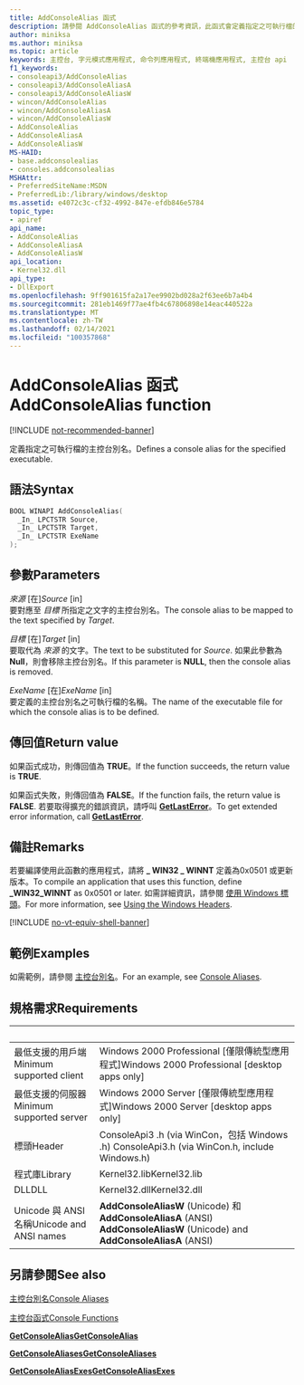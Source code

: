 ```yaml
---
title: AddConsoleAlias 函式
description: 請參閱 AddConsoleAlias 函式的參考資訊，此函式會定義指定之可執行檔的主控台別名。
author: miniksa
ms.author: miniksa
ms.topic: article
keywords: 主控台, 字元模式應用程式, 命令列應用程式, 終端機應用程式, 主控台 api
f1_keywords:
- consoleapi3/AddConsoleAlias
- consoleapi3/AddConsoleAliasA
- consoleapi3/AddConsoleAliasW
- wincon/AddConsoleAlias
- wincon/AddConsoleAliasA
- wincon/AddConsoleAliasW
- AddConsoleAlias
- AddConsoleAliasA
- AddConsoleAliasW
MS-HAID:
- base.addconsolealias
- consoles.addconsolealias
MSHAttr:
- PreferredSiteName:MSDN
- PreferredLib:/library/windows/desktop
ms.assetid: e4072c3c-cf32-4992-847e-efdb846e5784
topic_type:
- apiref
api_name:
- AddConsoleAlias
- AddConsoleAliasA
- AddConsoleAliasW
api_location:
- Kernel32.dll
api_type:
- DllExport
ms.openlocfilehash: 9ff901615fa2a17ee9902bd028a2f63ee6b7a4b4
ms.sourcegitcommit: 281eb1469f77ae4fb4c67806898e14eac440522a
ms.translationtype: MT
ms.contentlocale: zh-TW
ms.lasthandoff: 02/14/2021
ms.locfileid: "100357868"
---
```

# <a name="addconsolealias-function"></a><span data-ttu-id="0f3f0-104">AddConsoleAlias 函式</span><span class="sxs-lookup"><span data-stu-id="0f3f0-104">AddConsoleAlias function</span></span>

[!INCLUDE [not-recommended-banner](./includes/not-recommended-banner.md)]

<span data-ttu-id="0f3f0-105">定義指定之可執行檔的主控台別名。</span><span class="sxs-lookup"><span data-stu-id="0f3f0-105">Defines a console alias for the specified executable.</span></span>

## <a name="syntax"></a><span data-ttu-id="0f3f0-106">語法</span><span class="sxs-lookup"><span data-stu-id="0f3f0-106">Syntax</span></span>

```C
BOOL WINAPI AddConsoleAlias(
  _In_ LPCTSTR Source,
  _In_ LPCTSTR Target,
  _In_ LPCTSTR ExeName
);
```

## <a name="parameters"></a><span data-ttu-id="0f3f0-107">參數</span><span class="sxs-lookup"><span data-stu-id="0f3f0-107">Parameters</span></span>

<span data-ttu-id="0f3f0-108">*來源* \[在\]</span><span class="sxs-lookup"><span data-stu-id="0f3f0-108">*Source* \[in\]</span></span>  
<span data-ttu-id="0f3f0-109">要對應至 *目標* 所指定之文字的主控台別名。</span><span class="sxs-lookup"><span data-stu-id="0f3f0-109">The console alias to be mapped to the text specified by *Target*.</span></span>

<span data-ttu-id="0f3f0-110">*目標* \[在\]</span><span class="sxs-lookup"><span data-stu-id="0f3f0-110">*Target* \[in\]</span></span>  
<span data-ttu-id="0f3f0-111">要取代為 *來源* 的文字。</span><span class="sxs-lookup"><span data-stu-id="0f3f0-111">The text to be substituted for *Source*.</span></span> <span data-ttu-id="0f3f0-112">如果此參數為 **Null**，則會移除主控台別名。</span><span class="sxs-lookup"><span data-stu-id="0f3f0-112">If this parameter is **NULL**, then the console alias is removed.</span></span>

<span data-ttu-id="0f3f0-113">*ExeName* \[在\]</span><span class="sxs-lookup"><span data-stu-id="0f3f0-113">*ExeName* \[in\]</span></span>  
<span data-ttu-id="0f3f0-114">要定義的主控台別名之可執行檔的名稱。</span><span class="sxs-lookup"><span data-stu-id="0f3f0-114">The name of the executable file for which the console alias is to be defined.</span></span>

## <a name="return-value"></a><span data-ttu-id="0f3f0-115">傳回值</span><span class="sxs-lookup"><span data-stu-id="0f3f0-115">Return value</span></span>

<span data-ttu-id="0f3f0-116">如果函式成功，則傳回值為 **TRUE**。</span><span class="sxs-lookup"><span data-stu-id="0f3f0-116">If the function succeeds, the return value is **TRUE**.</span></span>

<span data-ttu-id="0f3f0-117">如果函式失敗，則傳回值為 **FALSE**。</span><span class="sxs-lookup"><span data-stu-id="0f3f0-117">If the function fails, the return value is **FALSE**.</span></span> <span data-ttu-id="0f3f0-118">若要取得擴充的錯誤資訊，請呼叫 [**GetLastError**](/windows/win32/api/errhandlingapi/nf-errhandlingapi-getlasterror)。</span><span class="sxs-lookup"><span data-stu-id="0f3f0-118">To get extended error information, call [**GetLastError**](/windows/win32/api/errhandlingapi/nf-errhandlingapi-getlasterror).</span></span>

## <a name="remarks"></a><span data-ttu-id="0f3f0-119">備註</span><span class="sxs-lookup"><span data-stu-id="0f3f0-119">Remarks</span></span>

<span data-ttu-id="0f3f0-120">若要編譯使用此函數的應用程式，請將 **\_ WIN32 \_ WINNT** 定義為0x0501 或更新版本。</span><span class="sxs-lookup"><span data-stu-id="0f3f0-120">To compile an application that uses this function, define **\_WIN32\_WINNT** as 0x0501 or later.</span></span> <span data-ttu-id="0f3f0-121">如需詳細資訊，請參閱 [使用 Windows 標頭](/windows/win32/winprog/using-the-windows-headers)。</span><span class="sxs-lookup"><span data-stu-id="0f3f0-121">For more information, see [Using the Windows Headers](/windows/win32/winprog/using-the-windows-headers).</span></span>

[!INCLUDE [no-vt-equiv-shell-banner](./includes/no-vt-equiv-shell-banner.md)]

## <a name="examples"></a><span data-ttu-id="0f3f0-122">範例</span><span class="sxs-lookup"><span data-stu-id="0f3f0-122">Examples</span></span>

<span data-ttu-id="0f3f0-123">如需範例，請參閱 [主控台別名](console-aliases.md)。</span><span class="sxs-lookup"><span data-stu-id="0f3f0-123">For an example, see [Console Aliases](console-aliases.md).</span></span>

## <a name="requirements"></a><span data-ttu-id="0f3f0-124">規格需求</span><span class="sxs-lookup"><span data-stu-id="0f3f0-124">Requirements</span></span>

| &nbsp; | &nbsp; |
|-|-|
| <span data-ttu-id="0f3f0-125">最低支援的用戶端</span><span class="sxs-lookup"><span data-stu-id="0f3f0-125">Minimum supported client</span></span> | <span data-ttu-id="0f3f0-126">Windows 2000 Professional \[僅限傳統型應用程式\]</span><span class="sxs-lookup"><span data-stu-id="0f3f0-126">Windows 2000 Professional \[desktop apps only\]</span></span> |
| <span data-ttu-id="0f3f0-127">最低支援的伺服器</span><span class="sxs-lookup"><span data-stu-id="0f3f0-127">Minimum supported server</span></span> | <span data-ttu-id="0f3f0-128">Windows 2000 Server \[僅限傳統型應用程式\]</span><span class="sxs-lookup"><span data-stu-id="0f3f0-128">Windows 2000 Server \[desktop apps only\]</span></span> |
| <span data-ttu-id="0f3f0-129">標頭</span><span class="sxs-lookup"><span data-stu-id="0f3f0-129">Header</span></span> | <span data-ttu-id="0f3f0-130">ConsoleApi3 .h (via WinCon，包括 Windows .h) </span><span class="sxs-lookup"><span data-stu-id="0f3f0-130">ConsoleApi3.h (via WinCon.h, include Windows.h)</span></span> |
| <span data-ttu-id="0f3f0-131">程式庫</span><span class="sxs-lookup"><span data-stu-id="0f3f0-131">Library</span></span> | <span data-ttu-id="0f3f0-132">Kernel32.lib</span><span class="sxs-lookup"><span data-stu-id="0f3f0-132">Kernel32.lib</span></span> |
| <span data-ttu-id="0f3f0-133">DLL</span><span class="sxs-lookup"><span data-stu-id="0f3f0-133">DLL</span></span> | <span data-ttu-id="0f3f0-134">Kernel32.dll</span><span class="sxs-lookup"><span data-stu-id="0f3f0-134">Kernel32.dll</span></span> |
| <span data-ttu-id="0f3f0-135">Unicode 與 ANSI 名稱</span><span class="sxs-lookup"><span data-stu-id="0f3f0-135">Unicode and ANSI names</span></span> | <span data-ttu-id="0f3f0-136">**AddConsoleAliasW** (Unicode) 和 **AddConsoleAliasA** (ANSI) </span><span class="sxs-lookup"><span data-stu-id="0f3f0-136">**AddConsoleAliasW** (Unicode) and **AddConsoleAliasA** (ANSI)</span></span> |

## <a name="see-also"></a><span data-ttu-id="0f3f0-137">另請參閱</span><span class="sxs-lookup"><span data-stu-id="0f3f0-137">See also</span></span>

[<span data-ttu-id="0f3f0-138">主控台別名</span><span class="sxs-lookup"><span data-stu-id="0f3f0-138">Console Aliases</span></span>](console-aliases.md)

[<span data-ttu-id="0f3f0-139">主控台函式</span><span class="sxs-lookup"><span data-stu-id="0f3f0-139">Console Functions</span></span>](console-functions.md)

[<span data-ttu-id="0f3f0-140">**GetConsoleAlias**</span><span class="sxs-lookup"><span data-stu-id="0f3f0-140">**GetConsoleAlias**</span></span>](getconsolealias.md)

[<span data-ttu-id="0f3f0-141">**GetConsoleAliases**</span><span class="sxs-lookup"><span data-stu-id="0f3f0-141">**GetConsoleAliases**</span></span>](getconsolealiases.md)

[<span data-ttu-id="0f3f0-142">**GetConsoleAliasExes**</span><span class="sxs-lookup"><span data-stu-id="0f3f0-142">**GetConsoleAliasExes**</span></span>](getconsolealiasexes.md)
